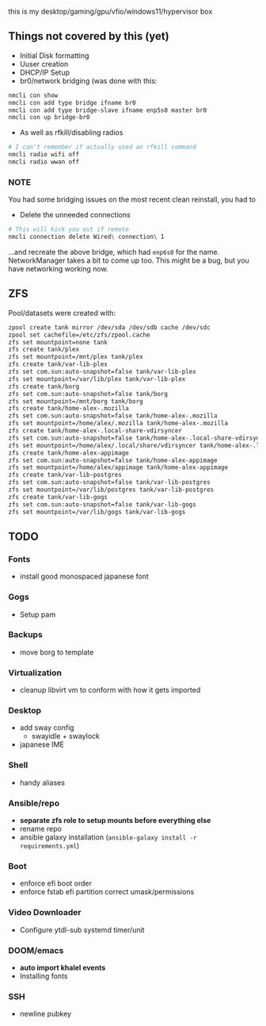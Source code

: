 this is my desktop/gaming/gpu/vfio/windows11/hypervisor box

## Things not covered by this (yet)

+ Initial Disk formatting
+ Uuser creation
+ DHCP/IP Setup
+ br0/network bridging (was done with this:
```bash
nmcli con show
nmcli con add type bridge ifname br0
nmcli con add type bridge-slave ifname enp5s0 master br0
nmcli con up bridge-br0
```

+ As well as rfkill/disabling radios
```bash
# I can't remember if actually used an rfkill command
nmcli radio wifi off
nmcli radio wwan off
```

### NOTE

You had some bridging issues on the most recent clean reinstall, you had to
+ Delete the unneeded connections
```bash
# This will kick you out if remote
nmcli connection delete Wired\ connection\ 1
```
...and recreate the above bridge, which had `enp6s0` for the name. NetworkManager takes a bit to come up too.  This might be a bug, but you have networking working now.


## ZFS

Pool/datasets were created with:
```bash
zpool create tank mirror /dev/sda /dev/sdb cache /dev/sdc
zpool set cachefile=/etc/zfs/zpool.cache
zfs set mountpoint=none tank 
zfs create tank/plex
zfs set mountpoint=/mnt/plex tank/plex
zfs create tank/var-lib-plex
zfs set com.sun:auto-snapshot=false tank/var-lib-plex
zfs set mountpoint=/var/lib/plex tank/var-lib-plex
zfs create tank/borg
zfs set com.sun:auto-snapshot=false tank/borg
zfs set mountpoint=/mnt/borg tank/borg
zfs create tank/home-alex-.mozilla
zfs set com.sun:auto-snapshot=false tank/home-alex-.mozilla
zfs set mountpoint=/home/alex/.mozilla tank/home-alex-.mozilla
zfs create tank/home-alex-.local-share-vdirsyncer
zfs set com.sun:auto-snapshot=false tank/home-alex-.local-share-vdirsyncer
zfs set mountpoint=/home/alex/.local/share/vdirsyncer tank/home-alex-.local-share-vdirsyncer
zfs create tank/home-alex-appimage
zfs set com.sun:auto-snapshot=false tank/home-alex-appimage
zfs set mountpoint=/home/alex/appimage tank/home-alex-appimage
zfs create tank/var-lib-postgres
zfs set com.sun:auto-snapshot=false tank/var-lib-postgres
zfs set mountpoint=/var/lib/postgres tank/var-lib-postgres
zfs create tank/var-lib-gogs
zfs set com.sun:auto-snapshot=false tank/var-lib-gogs
zfs set mountpoint=/var/lib/gogs tank/var-lib-gogs
```

## TODO

### Fonts
+ install good monospaced japanese font

### Gogs
+ Setup pam

### Backups
+ move borg to template

### Virtualization
+ cleanup libvirt vm to conform with how it gets imported

### Desktop
+ add sway config
  + swayidle + swaylock
+ japanese IME

### Shell
+ handy aliases

### Ansible/repo
+ **separate zfs role to setup mounts before everything else**
+ rename repo
+ ansible galaxy installation (`ansible-galaxy install -r requirements.yml`)

### Boot
+ enforce efi boot order
+ enforce fstab efi partition correct umask/permissions

### Video Downloader
+ Configure ytdl-sub systemd timer/unit

### DOOM/emacs
+ **auto import khalel events**
+ Installing fonts

### SSH 
+ newline pubkey
